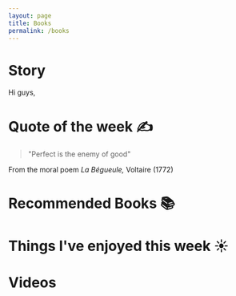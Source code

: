 ```yaml
---
layout: page
title: Books
permalink: /books 
---
```

# Story

Hi guys,

# Quote of the week ✍️

> "Perfect is the enemy of good"

From the moral poem *La Bégueule,* Voltaire (1772)

# Recommended Books 📚

# Things I've enjoyed this week ☀️

# Videos